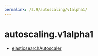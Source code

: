 ```yaml
---
permalink: /2.9/autoscaling/v1alpha1/
---
```


# autoscaling.v1alpha1



* [elasticsearchAutoscaler](elasticsearchAutoscaler.md)
